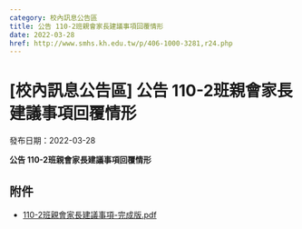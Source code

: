```yaml
---
category: 校內訊息公告區
title: 公告 110-2班親會家長建議事項回覆情形
date: 2022-03-28
href: http://www.smhs.kh.edu.tw/p/406-1000-3281,r24.php
---
```


# [校內訊息公告區] 公告 110-2班親會家長建議事項回覆情形

發布日期：2022-03-28

**公告 110-2班親會家長建議事項回覆情形**

## 附件

- [110-2班親會家長建議事項-完成版.pdf](https://www.smhs.kh.edu.tw/var/file/0/1000/attach/80/pta_3038_1716674_36303.pdf)

